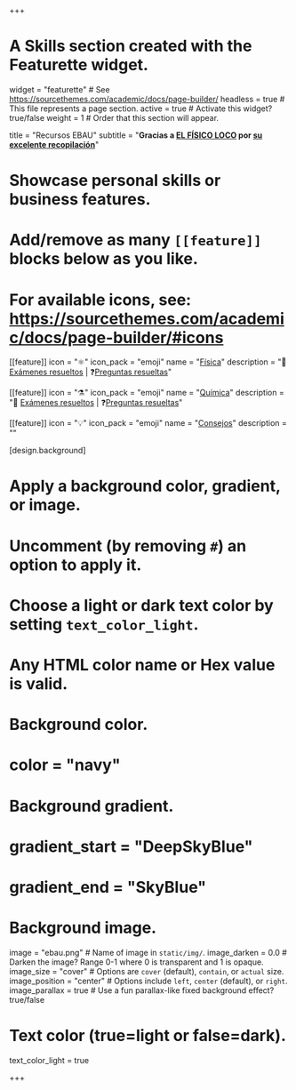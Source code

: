 +++
# A Skills section created with the Featurette widget.
widget = "featurette"  # See https://sourcethemes.com/academic/docs/page-builder/
headless = true  # This file represents a page section.
active = true  # Activate this widget? true/false
weight = 1  # Order that this section will appear.

title = "Recursos EBAU"
subtitle = "**Gracias a [EL FÍSICO LOCO](http://elfisicoloco.blogspot.com) por [su excelente recopilación](http://elfisicoloco.blogspot.com/p/pau-cantabria-new.html)**"

# Showcase personal skills or business features.
# 
# Add/remove as many `[[feature]]` blocks below as you like.
# 
# For available icons, see: https://sourcethemes.com/academic/docs/page-builder/#icons

[[feature]]
  icon = "⚛️"
  icon_pack = "emoji"
  name = "[Física](#examenes-fisica)"
  description = "📝 [Exámenes resueltos](#examenes-fisica) | ❓[Preguntas resueltas](#preguntas-fisica)"  
  
[[feature]]
  icon = "⚗️"
  icon_pack = "emoji"
  name = "[Química](#examenes-quimica)"
  description = "📝 [Exámenes resueltos](#examenes-quimica) | ❓[Preguntas resueltas](#preguntas-quimica)"
  
[[feature]]
  icon = "💡"
  icon_pack = "emoji"
  name = "[Consejos](#consejos)"
  description = ""  
  
  
[design.background]
  # Apply a background color, gradient, or image.
  #   Uncomment (by removing `#`) an option to apply it.
  #   Choose a light or dark text color by setting `text_color_light`.
  #   Any HTML color name or Hex value is valid.
  
  # Background color.
  # color = "navy"
  
  # Background gradient.
  # gradient_start = "DeepSkyBlue"
  # gradient_end = "SkyBlue"
  
  # Background image.
  image = "ebau.png"  # Name of image in `static/img/`.
  image_darken = 0.0  # Darken the image? Range 0-1 where 0 is transparent and 1 is opaque.
  image_size = "cover"  #  Options are `cover` (default), `contain`, or `actual` size.
  image_position = "center"  # Options include `left`, `center` (default), or `right`.
  image_parallax = true  # Use a fun parallax-like fixed background effect? true/false

  # Text color (true=light or false=dark).
  text_color_light = true    

+++
